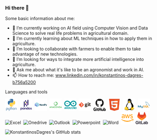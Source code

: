 ### Hi there 👋

Some basic information about me:

- 🔭 I’m currently working on AI field using Computer Vision and Data Science to solve real life problems in agricultural domain.
- 🌱 I’m currently learning about ML techniques in how to apply them in agriculture.
- 👯 I’m looking to collaborate with farmers to enable them to take advantage of new technologies. 
- 🤔 I’m looking for ways to integrate more artificial intelligence into agriculture.
- 💬 Ask me about what it's like to be an agronomist and work in ΑΙ.
- 📫 How to reach me: www.linkedin.com/in/konstantinos-dagres-b756a5200

Languages and tools
<div>
  <img src="https://github.com/devicons/devicon/blob/master/icons/python/python-original-wordmark.svg" title="Python" alt="Python" width="40" height="40"/>&nbsp;
  <img src="https://github.com/devicons/devicon/blob/master/icons/pandas/pandas-original-wordmark.svg" title="Pandas" alt="Pandas" width="40" height="40"/>&nbsp;
  <img src="https://github.com/devicons/devicon/blob/master/icons/numpy/numpy-original-wordmark.svg" title="Numpy" alt="Numpy" width="40" height="40"/>&nbsp;
  <img src="https://github.com/devicons/devicon/blob/master/icons/anaconda/anaconda-original-wordmark.svg" title="Anaconda" alt="Anaconda" width="40" height="40"/>&nbsp;
  <img src="https://github.com/devicons/devicon/blob/master/icons/arduino/arduino-original-wordmark.svg" title="Arduino" alt="Arduino" width="40" height="40"/>&nbsp;
  <img src="https://github.com/devicons/devicon/blob/master/icons/git/git-original-wordmark.svg" title="Git" alt="Git " width="40" height="40"/>&nbsp;
  <img src="https://github.com/devicons/devicon/blob/master/icons/github/github-original-wordmark.svg"  title="GitHub" alt="GitHub" width="40" height="40"/>&nbsp;
  <img src="https://github.com/devicons/devicon/blob/master/icons/html5/html5-original.svg" title="HTML5" alt="HTML" width="40" height="40"/>&nbsp;
  <img src="https://github.com/devicons/devicon/blob/master/icons/linux/linux-original.svg" title="Linux" alt="Linux" width="40" height="40"/>&nbsp;
  <img src="https://github.com/devicons/devicon/blob/master/icons/mysql/mysql-original-wordmark.svg" title="MySQL" alt="MySQL" width="40" height="40"/>&nbsp;
  <img src="https://github.com/sempostma/office365-icons/blob/master/png/1024/excel.png" title="Excel" alt="Excel" width="40" height="40"/>&nbsp;
  <img src="https://github.com/sempostma/office365-icons/blob/master/png/1024/onedrive.png" title="Onedrive"  alt="Onedrive" width="40" height="40"/>&nbsp;
  <img src="https://github.com/sempostma/office365-icons/blob/master/png/1024/outlook.png" title="Outlook"  alt="Outlook" width="40" height="40"/>&nbsp;
  <img src="https://github.com/sempostma/office365-icons/blob/master/png/1024/powerpoint.png" title="Powerpoint" alt="Powerpoint" width="40" height="40"/>&nbsp;
  <img src="https://github.com/sempostma/office365-icons/blob/master/png/1024/word.png" title="Word" alt="Word" width="40" height="40"/>&nbsp;
  <img src="https://github.com/devicons/devicon/blob/master/icons/amazonwebservices/amazonwebservices-plain-wordmark.svg" title="AWS" alt="AWS" width="40" height="40"/>&nbsp;
  <img src="https://github.com/devicons/devicon/blob/master/icons/gitlab/gitlab-original-wordmark.svg" title="GitLab" **alt="GitLab" width="40" height="40"/>&nbsp;
</div>

![KonstantinosDagres's GitHub stats](https://github-readme-stats.vercel.app/api?username=KonstantinosDagres&theme=transparent&show_icons=true)
